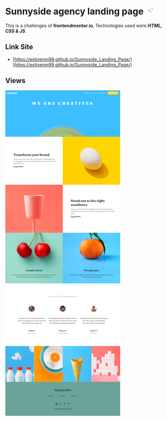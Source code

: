 # Sunnyside agency landing page ![logo sunnyside](./images/favicon-32x32.png)

This is a challenges of **frontendmentor.io**, Technologies used were  ***HTML, CSS & JS***.

## Link Site

- [https://estivenm99.github.io/Sunnyside_Landing_Page/](https://estivenm99.github.io/Sunnyside_Landing_Page/)

## Views

![view desktop](./images/sunnyside-landing-page-view.png)
